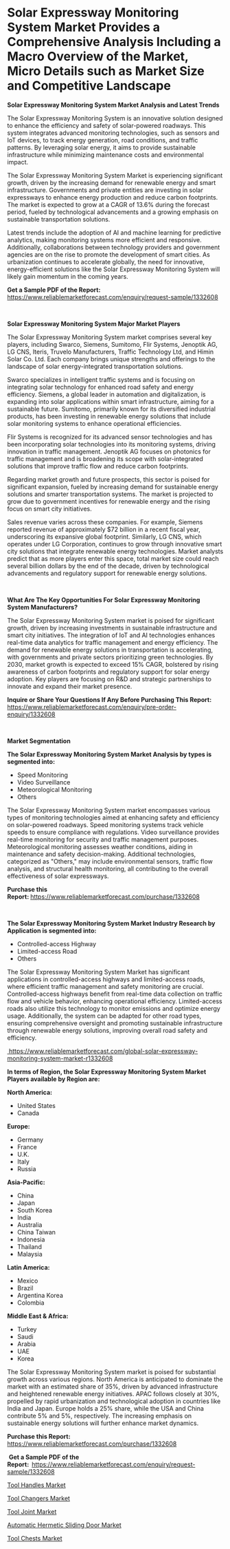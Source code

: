 <p><h1>Solar Expressway Monitoring System Market Provides a Comprehensive Analysis Including a Macro Overview of the Market, Micro Details such as Market Size and Competitive Landscape</h1></p><p><strong>Solar Expressway Monitoring System Market Analysis and Latest Trends</strong></p>
<p><p>The Solar Expressway Monitoring System is an innovative solution designed to enhance the efficiency and safety of solar-powered roadways. This system integrates advanced monitoring technologies, such as sensors and IoT devices, to track energy generation, road conditions, and traffic patterns. By leveraging solar energy, it aims to provide sustainable infrastructure while minimizing maintenance costs and environmental impact.</p><p>The Solar Expressway Monitoring System Market is experiencing significant growth, driven by the increasing demand for renewable energy and smart infrastructure. Governments and private entities are investing in solar expressways to enhance energy production and reduce carbon footprints. The market is expected to grow at a CAGR of 13.6% during the forecast period, fueled by technological advancements and a growing emphasis on sustainable transportation solutions.</p><p>Latest trends include the adoption of AI and machine learning for predictive analytics, making monitoring systems more efficient and responsive. Additionally, collaborations between technology providers and government agencies are on the rise to promote the development of smart cities. As urbanization continues to accelerate globally, the need for innovative, energy-efficient solutions like the Solar Expressway Monitoring System will likely gain momentum in the coming years.</p></p>
<p><strong>Get a Sample PDF of the Report:&nbsp;</strong> <a href="https://www.reliablemarketforecast.com/enquiry/request-sample/1332608?utm_campaign=2932&utm_medium=2&utm_source=Github&utm_content=ia&utm_term=24032025&utm_id=solar-expressway-monitoring-system">https://www.reliablemarketforecast.com/enquiry/request-sample/1332608</a></p>
<p>&nbsp;</p>
<p><strong>Solar Expressway Monitoring System Major Market Players</strong></p>
<p><p>The Solar Expressway Monitoring System market comprises several key players, including Swarco, Siemens, Sumitomo, Flir Systems, Jenoptik AG, LG CNS, Iteris, Truvelo Manufacturers, Traffic Technology Ltd, and Himin Solar Co. Ltd. Each company brings unique strengths and offerings to the landscape of solar energy-integrated transportation solutions.</p><p>Swarco specializes in intelligent traffic systems and is focusing on integrating solar technology for enhanced road safety and energy efficiency. Siemens, a global leader in automation and digitalization, is expanding into solar applications within smart infrastructure, aiming for a sustainable future. Sumitomo, primarily known for its diversified industrial products, has been investing in renewable energy solutions that include solar monitoring systems to enhance operational efficiencies.</p><p>Flir Systems is recognized for its advanced sensor technologies and has been incorporating solar technologies into its monitoring systems, driving innovation in traffic management. Jenoptik AG focuses on photonics for traffic management and is broadening its scope with solar-integrated solutions that improve traffic flow and reduce carbon footprints.</p><p>Regarding market growth and future prospects, this sector is poised for significant expansion, fueled by increasing demand for sustainable energy solutions and smarter transportation systems. The market is projected to grow due to government incentives for renewable energy and the rising focus on smart city initiatives.</p><p>Sales revenue varies across these companies. For example, Siemens reported revenue of approximately $72 billion in a recent fiscal year, underscoring its expansive global footprint. Similarly, LG CNS, which operates under LG Corporation, continues to grow through innovative smart city solutions that integrate renewable energy technologies. Market analysts predict that as more players enter this space, total market size could reach several billion dollars by the end of the decade, driven by technological advancements and regulatory support for renewable energy solutions.</p></p>
<p>&nbsp;</p>
<p><strong>What Are The Key Opportunities For Solar Expressway Monitoring System Manufacturers?</strong></p>
<p><p>The Solar Expressway Monitoring System market is poised for significant growth, driven by increasing investments in sustainable infrastructure and smart city initiatives. The integration of IoT and AI technologies enhances real-time data analytics for traffic management and energy efficiency. The demand for renewable energy solutions in transportation is accelerating, with governments and private sectors prioritizing green technologies. By 2030, market growth is expected to exceed 15% CAGR, bolstered by rising awareness of carbon footprints and regulatory support for solar energy adoption. Key players are focusing on R&D and strategic partnerships to innovate and expand their market presence.</p></p>
<p><strong>Inquire or Share Your Questions If Any Before Purchasing This Report:</strong> <a href="https://www.reliablemarketforecast.com/enquiry/pre-order-enquiry/1332608?utm_campaign=2932&utm_medium=2&utm_source=Github&utm_content=ia&utm_term=24032025&utm_id=solar-expressway-monitoring-system">https://www.reliablemarketforecast.com/enquiry/pre-order-enquiry/1332608</a></p>
<p>&nbsp;</p>
<p><strong>Market Segmentation</strong></p>
<p><strong>The Solar Expressway Monitoring System Market Analysis by types is segmented into:</strong></p>
<p><ul><li>Speed Monitoring</li><li>Video Surveillance</li><li>Meteorological Monitoring</li><li>Others</li></ul></p>
<p><p>The Solar Expressway Monitoring System market encompasses various types of monitoring technologies aimed at enhancing safety and efficiency on solar-powered roadways. Speed monitoring systems track vehicle speeds to ensure compliance with regulations. Video surveillance provides real-time monitoring for security and traffic management purposes. Meteorological monitoring assesses weather conditions, aiding in maintenance and safety decision-making. Additional technologies, categorized as "Others," may include environmental sensors, traffic flow analysis, and structural health monitoring, all contributing to the overall effectiveness of solar expressways.</p></p>
<p><strong>Purchase this Report:&nbsp;</strong><a href="https://www.reliablemarketforecast.com/purchase/1332608?utm_campaign=2932&utm_medium=2&utm_source=Github&utm_content=ia&utm_term=24032025&utm_id=solar-expressway-monitoring-system">https://www.reliablemarketforecast.com/purchase/1332608</a></p>
<p>&nbsp;</p>
<p><strong>The Solar Expressway Monitoring System Market Industry Research by Application is segmented into:</strong></p>
<p><ul><li>Controlled-access Highway</li><li>Limited-access Road</li><li>Others</li></ul></p>
<p><p>The Solar Expressway Monitoring System Market has significant applications in controlled-access highways and limited-access roads, where efficient traffic management and safety monitoring are crucial. Controlled-access highways benefit from real-time data collection on traffic flow and vehicle behavior, enhancing operational efficiency. Limited-access roads also utilize this technology to monitor emissions and optimize energy usage. Additionally, the system can be adapted for other road types, ensuring comprehensive oversight and promoting sustainable infrastructure through renewable energy solutions, improving overall road safety and efficiency.</p></p>
<p><a href="https://www.reliablemarketforecast.com/global-solar-expressway-monitoring-system-market-r1332608?utm_campaign=2932&utm_medium=2&utm_source=Github&utm_content=ia&utm_term=24032025&utm_id=solar-expressway-monitoring-system">&nbsp;https://www.reliablemarketforecast.com/global-solar-expressway-monitoring-system-market-r1332608</a></p>
<p><strong>In terms of Region, the Solar Expressway Monitoring System Market Players available by Region are:</strong></p>
<p>
    <p> <strong> North America: </strong>
        <ul>
            <li>United States</li>
            <li>Canada</li>
        </ul>
        </p> 
    <p> <strong> Europe: </strong>
        <ul>
            <li>Germany</li>
            <li>France</li>
            <li>U.K.</li>
            <li>Italy</li>
            <li>Russia</li>
        </ul>
        </p> 
    <p> <strong> Asia-Pacific: </strong>
        <ul>
            <li>China</li>
            <li>Japan</li>
            <li>South Korea</li>
            <li>India</li>
            <li>Australia</li>
            <li>China Taiwan</li>
            <li>Indonesia</li>
            <li>Thailand</li>
            <li>Malaysia</li>
        </ul>
        </p> 
    <p> <strong> Latin America: </strong>
        <ul>
            <li>Mexico</li>
            <li>Brazil</li>
            <li>Argentina Korea</li>
            <li>Colombia</li>
        </ul>
        </p> 
    <p> <strong> Middle East & Africa: </strong>
        <ul>
            <li>Turkey</li>
            <li>Saudi</li>
            <li>Arabia</li>
            <li>UAE</li>
            <li>Korea</li>
        </ul>
    </p>
    </p>
<p><p>The Solar Expressway Monitoring System market is poised for substantial growth across various regions. North America is anticipated to dominate the market with an estimated share of 35%, driven by advanced infrastructure and heightened renewable energy initiatives. APAC follows closely at 30%, propelled by rapid urbanization and technological adoption in countries like India and Japan. Europe holds a 25% share, while the USA and China contribute 5% and 5%, respectively. The increasing emphasis on sustainable energy solutions will further enhance market dynamics.</p></p>
<p><strong>Purchase this Report: </strong><a href="https://www.reliablemarketforecast.com/purchase/1332608?utm_campaign=2932&utm_medium=2&utm_source=Github&utm_content=ia&utm_term=24032025&utm_id=solar-expressway-monitoring-system">https://www.reliablemarketforecast.com/purchase/1332608</a></p>
<p>&nbsp;<strong>Get a Sample PDF of the Report:&nbsp;&nbsp;</strong><a href="https://www.reliablemarketforecast.com/enquiry/request-sample/1332608?utm_campaign=2932&utm_medium=2&utm_source=Github&utm_content=ia&utm_term=24032025&utm_id=solar-expressway-monitoring-system">https://www.reliablemarketforecast.com/enquiry/request-sample/1332608</a></p>
<p><strong></strong></p>
<p><p><a href="https://www.linkedin.com/pulse/future-growth-prospects-tool-handles-market-size-expected-rise-00gxe?utm_campaign=2932&utm_medium=2&utm_source=Github&utm_content=ia&utm_term=24032025&utm_id=solar-expressway-monitoring-system">Tool Handles Market</a></p><p><a href="https://www.linkedin.com/pulse/aglobaltool-changers-market-study-including-its-size-growth-potential-ogwhe?utm_campaign=2932&utm_medium=2&utm_source=Github&utm_content=ia&utm_term=24032025&utm_id=solar-expressway-monitoring-system">Tool Changers Market</a></p><p><a href="https://www.linkedin.com/pulse/comprehensive-tool-joint-market-report-segmentation-type-application-tg9ze?utm_campaign=2932&utm_medium=2&utm_source=Github&utm_content=ia&utm_term=24032025&utm_id=solar-expressway-monitoring-system">Tool Joint Market</a></p><p><a href="https://www.linkedin.com/pulse/revenue-analysis-demand-forecast-automatic-hermetic-ffi5e?utm_campaign=2932&utm_medium=2&utm_source=Github&utm_content=ia&utm_term=24032025&utm_id=solar-expressway-monitoring-system">Automatic Hermetic Sliding Door Market</a></p><p><a href="https://www.linkedin.com/pulse/exploring-growth-potential-tool-chests-market-key-insights-opportunities-exane?utm_campaign=2932&utm_medium=2&utm_source=Github&utm_content=ia&utm_term=24032025&utm_id=solar-expressway-monitoring-system">Tool Chests Market</a></p></p>
